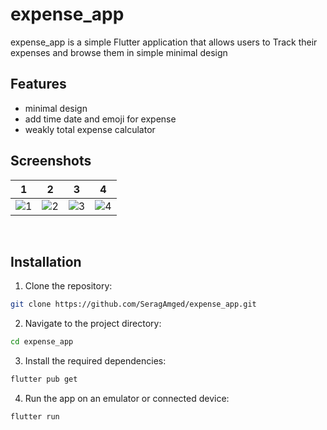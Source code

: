 # expense_app

expense_app is a simple Flutter application that allows users to Track their expenses and browse them in simple minimal design

## Features

- minimal design
- add time date and emoji for expense
- weakly total expense calculator

## Screenshots

|1|2|3|4|
|:----------:|:-------------:|:------:|:------:|
![1](https://github.com/SeragAmged/expense_app/assets/71095930/90085ff0-b354-4f2f-8b37-b6c683826190)|![2](https://github.com/SeragAmged/expense_app/assets/71095930/db587062-fb79-4b3e-bdcf-339651e1a67d)|![3](https://github.com/SeragAmged/expense_app/assets/71095930/25f6fbfb-4320-4180-a377-49c370dc2cc2)|![4](https://github.com/SeragAmged/expense_app/assets/71095930/42629b2b-2714-48c6-ae06-65fcefd72d74)




<br>

## Installation

1. Clone the repository:

```bash
git clone https://github.com/SeragAmged/expense_app.git
```

2. Navigate to the project directory:

```bash
cd expense_app
```

3. Install the required dependencies:

```bash
flutter pub get
```

4. Run the app on an emulator or connected device:

```bash
flutter run
```
